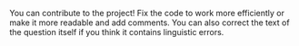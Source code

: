 You can contribute to the project!
Fix the code to work more efficiently or make it more readable and add comments.
You can also correct the text of the question itself if you think it contains linguistic errors.
